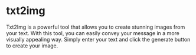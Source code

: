 # txt2img
Txt2Img is a powerful tool that allows you to create stunning images from your text. With this tool, you can easily convey your message in a more visually appealing way. Simply enter your text and click the generate button to create your image. 
